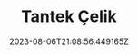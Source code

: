 ---
title: "Tantek Çelik"
category: "IndieWeb & Personal Blogs"
site_url: https://tantek.com/
feed_url: http://tantek.com/updates.atom
date: 2023-08-06T21:08:56.449165Z
domain: tantek.com

---
